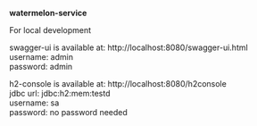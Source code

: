 **watermelon-service**

For local development  
  
swagger-ui is available at: http://localhost:8080/swagger-ui.html  
username: admin  
password: admin

h2-console is available at: http://localhost:8080/h2console  
jdbc url:  jdbc:h2:mem:testd  
username: sa  
password: no password needed

